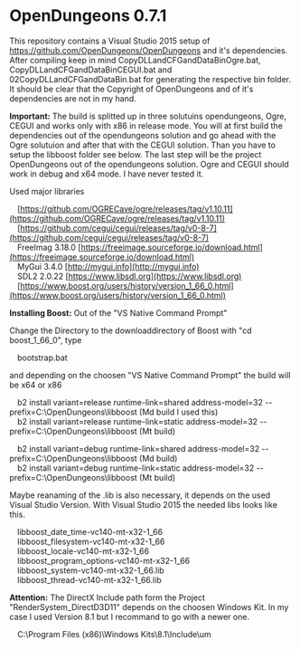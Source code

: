 # OpenDungeons 0.7.1

This repository contains a Visual Studio 2015 setup of https://github.com/OpenDungeons/OpenDungeons and it's dependencies. After compiling keep in mind CopyDLLandCFGandDataBinOgre.bat, CopyDLLandCFGandDataBinCEGUI.bat and 02CopyDLLandCFGandDataBin.bat for generating the respective bin folder. It should be clear that the Copyright of OpenDungeons and of it's dependencies are not in my hand.

**Important:**  The build is splitted up in three solutuins opendungeons, Ogre, CEGUI and works only with x86 in release mode. You will at first build the dependencies out of the opendungeons solution and go ahead with the Ogre solutuion and after that with the CEGUI solution. Than you have to setup the libboost folder see below. The last step will be the project OpenDungeons out of the opendungeons solution. Ogre and CEGUI should work in debug and x64 mode. I have never tested it.

Used major libraries <br/>

&emsp;[https://github.com/OGRECave/ogre/releases/tag/v1.10.11](https://github.com/OGRECave/ogre/releases/tag/v1.10.11)<br/>
&emsp;[https://github.com/cegui/cegui/releases/tag/v0-8-7](https://github.com/cegui/cegui/releases/tag/v0-8-7)<br/>
&emsp;FreeImag 3.18.0 [https://freeimage.sourceforge.io/download.html](https://freeimage.sourceforge.io/download.html)<br/>
&emsp;MyGui 3.4.0 [http://mygui.info](http://mygui.info)<br/>
&emsp;SDL2 2.0.22 [https://www.libsdl.org](https://www.libsdl.org)<br/>
&emsp;[https://www.boost.org/users/history/version_1_66_0.html](https://www.boost.org/users/history/version_1_66_0.html)<br/>

**Installing Boost:** Out of the "VS Native Command Prompt"

Change the Directory to the downloaddirectory of Boost with "cd boost_1_66_0", type

  &emsp;bootstrap.bat

and depending on the choosen "VS Native Command Prompt" the build will be x64 or x86

&emsp;b2 install variant=release runtime-link=shared address-model=32 --prefix=C:\OpenDungeons\libboost (Md build I used this) <br/>
&emsp;b2 install variant=release runtime-link=static address-model=32 --prefix=C:\OpenDungeons\libboost (Mt build) <br/>

&emsp;b2 install variant=debug runtime-link=shared address-model=32 --prefix=C:\OpenDungeons\libboost (Md build) <br/>
&emsp;b2 install variant=debug runtime-link=static address-model=32 --prefix=C:\OpenDungeons\libboost (Mt build) <br/>

Maybe reanaming of the .lib is also necessary, it depends on the used Visual Studio Version. With Visual Studio 2015 the needed libs looks like this.

&emsp;libboost_date_time-vc140-mt-x32-1_66<br/>
&emsp;libboost_filesystem-vc140-mt-x32-1_66<br/>
&emsp;libboost_locale-vc140-mt-x32-1_66<br/>
&emsp;libboost_program_options-vc140-mt-x32-1_66<br/>
&emsp;libboost_system-vc140-mt-x32-1_66.lib<br/>
&emsp;libboost_thread-vc140-mt-x32-1_66.lib<br/>

**Attention:** The DirectX Include path form the Project "RenderSystem_DirectD3D11" depends on the choosen Windows Kit. In my case I used Version 8.1 but I recommand to go with a newer one.<br/>

&emsp;C:\Program Files (x86)\Windows Kits\8.1\Include\um

